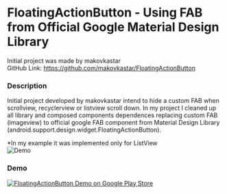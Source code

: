 FloatingActionButton - Using FAB from Official Google Material Design Library
=============================================================================


Initial project was made by makovkastar
<br/>GitHub Link: https://github.com/makovkastar/FloatingActionButton

### Description

Initial project developed by makovkastar intend to hide a custom FAB when scrollview, recyclerview or listview scroll down.
In my project I cleaned up all library and composed components dependences replacing custom FAB (imageview) to official google FAB component from Material Design Library (android.support.design.widget.FloatingActionButton). 



*In my example it was implemented only for ListView <br/>
![Demo](art/demo.gif)

### Demo

[![FloatingActionButton Demo on Google Play Store](http://developer.android.com/images/brand/en_generic_rgb_wo_60.png)](https://play.google.com/store/apps/details?id=com.melnykov.fab.sample)

